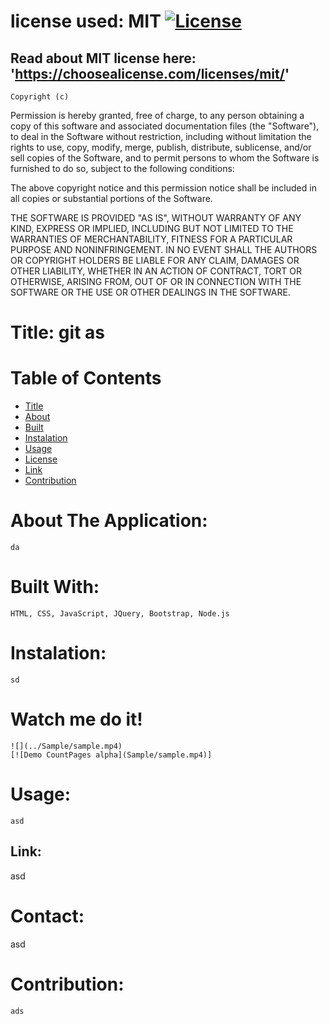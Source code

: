 
  # license used:  MIT  [![License](https://img.shields.io/apm/l/npm)](https://choosealicense.com/licenses/mit/)


  ## Read about MIT license here:  'https://choosealicense.com/licenses/mit/'


    Copyright (c) 
Permission is hereby granted, free of charge, to any person obtaining a copy
of this software and associated documentation files (the "Software"), to deal
in the Software without restriction, including without limitation the rights
to use, copy, modify, merge, publish, distribute, sublicense, and/or sell
copies of the Software, and to permit persons to whom the Software is
furnished to do so, subject to the following conditions:

The above copyright notice and this permission notice shall be included in all
copies or substantial portions of the Software.

THE SOFTWARE IS PROVIDED "AS IS", WITHOUT WARRANTY OF ANY KIND, EXPRESS OR
IMPLIED, INCLUDING BUT NOT LIMITED TO THE WARRANTIES OF MERCHANTABILITY,
FITNESS FOR A PARTICULAR PURPOSE AND NONINFRINGEMENT. IN NO EVENT SHALL THE
AUTHORS OR COPYRIGHT HOLDERS BE LIABLE FOR ANY CLAIM, DAMAGES OR OTHER
LIABILITY, WHETHER IN AN ACTION OF CONTRACT, TORT OR OTHERWISE, ARISING FROM,
OUT OF OR IN CONNECTION WITH THE SOFTWARE OR THE USE OR OTHER DEALINGS IN THE
SOFTWARE. 

    
  



  # Title: git as



  # Table of  Contents

  * [Title](#title)
  * [About](#about)
  * [Built](#languages)
  * [Instalation](#header.instal)
  * [Usage](header.usage)
  * [License](#header.license)
  * [Link](#link)
  * [Contribution](#header.contribution)



  # About The Application:
    da
    

  # Built With:
    HTML, CSS, JavaScript, JQuery, Bootstrap, Node.js
    

  # Instalation:
    sd 

  
  
  # Watch me do it!
    ![](../Sample/sample.mp4)
    [![Demo CountPages alpha](Sample/sample.mp4)]



    
  # Usage:
    asd
  


  ## Link:  
   asd
  


  # Contact:
  asd



  # Contribution:
    ads
